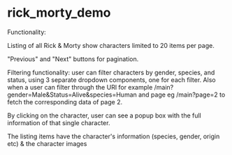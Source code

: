 # rick_morty_demo

Functionality:

Listing of all Rick & Morty show characters limited to 20 items per page.

"Previous" and "Next" buttons for pagination.

Filtering functionality: user can filter characters by gender, species, and status, using 3 separate dropdown components, one for each filter. Also when a user can filter through the URl for example /main?gender=Male&Status=Alive&species=Human and page eg /main?page=2 to fetch the corresponding data of page 2.

By clicking on the character, user can see a popup box with the full information of that single character.

The listing items have the character's information (species, gender, origin etc) & the character images
